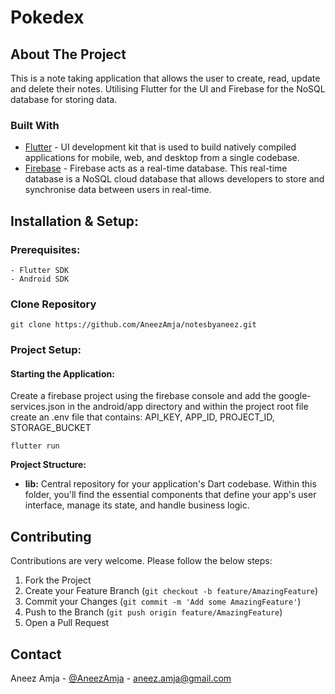# Pokedex

## About The Project

This is a note taking application that allows the user to create, read, update and delete their notes. Utilising Flutter for the UI and Firebase for the NoSQL database for storing data.

### Built With

* [Flutter](https://flutter.dev/) - UI development kit that is used to build natively compiled applications for mobile, web, and desktop from a single codebase.
* [Firebase](https://firebase.google.com/) - Firebase acts as a real-time database. This real-time database is a NoSQL cloud database that allows developers to store and synchronise data between users in real-time.


## Installation & Setup:

### Prerequisites:
    - Flutter SDK
    - Android SDK


### Clone Repository

```git clone https://github.com/AneezAmja/notesbyaneez.git```

### Project Setup: <br>

#### Starting the Application:

Create a firebase project using the firebase console and add the google-services.json in the android/app directory and within the project root file create an .env file that contains: API_KEY, APP_ID, PROJECT_ID, STORAGE_BUCKET

```flutter run```

**Project Structure:**

* **lib:** Central repository for your application's Dart codebase. Within this folder, you'll find the essential components that define your app's user interface, manage its state, and handle business logic.


## Contributing

Contributions are very welcome. Please follow the below steps:

1. Fork the Project
2. Create your Feature Branch (`git checkout -b feature/AmazingFeature`)
3. Commit your Changes (`git commit -m 'Add some AmazingFeature'`)
4. Push to the Branch (`git push origin feature/AmazingFeature`)
5. Open a Pull Request


## Contact

Aneez Amja - [@AneezAmja](https://www.linkedin.com/in/aneez-amja-19236a216/) - aneez.amja@gmail.com

